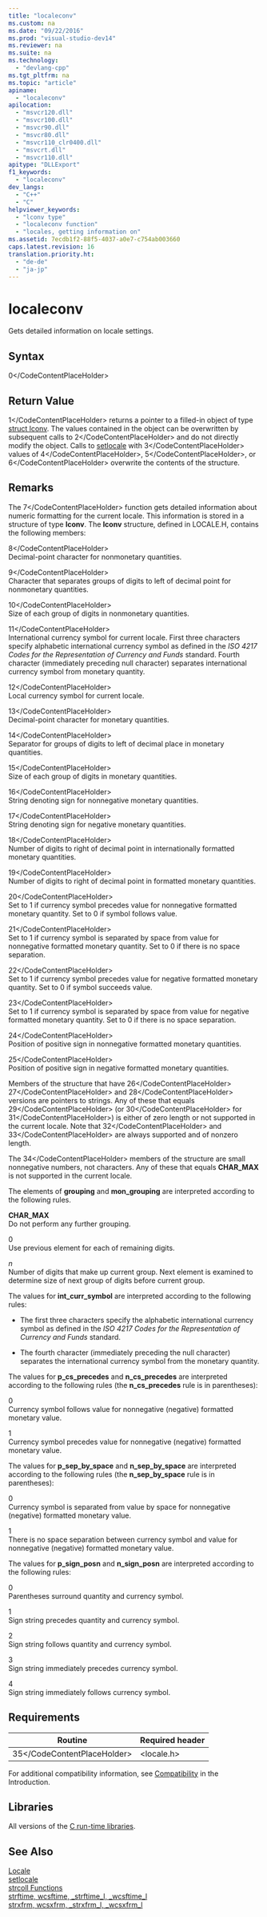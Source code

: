 ```yaml
---
title: "localeconv"
ms.custom: na
ms.date: "09/22/2016"
ms.prod: "visual-studio-dev14"
ms.reviewer: na
ms.suite: na
ms.technology: 
  - "devlang-cpp"
ms.tgt_pltfrm: na
ms.topic: "article"
apiname: 
  - "localeconv"
apilocation: 
  - "msvcr120.dll"
  - "msvcr100.dll"
  - "msvcr90.dll"
  - "msvcr80.dll"
  - "msvcr110_clr0400.dll"
  - "msvcrt.dll"
  - "msvcr110.dll"
apitype: "DLLExport"
f1_keywords: 
  - "localeconv"
dev_langs: 
  - "C++"
  - "C"
helpviewer_keywords: 
  - "lconv type"
  - "localeconv function"
  - "locales, getting information on"
ms.assetid: 7ecdb1f2-88f5-4037-a0e7-c754ab003660
caps.latest.revision: 16
translation.priority.ht: 
  - "de-de"
  - "ja-jp"
---
```

# localeconv
Gets detailed information on locale settings.  
  
## Syntax  
  
<CodeContentPlaceHolder>0\</CodeContentPlaceHolder>  
## Return Value  
 <CodeContentPlaceHolder>1\</CodeContentPlaceHolder> returns a pointer to a filled-in object of type [struct lconv](../vs140/standard-types.md). The values contained in the object can be overwritten by subsequent calls to <CodeContentPlaceHolder>2\</CodeContentPlaceHolder> and do not directly modify the object. Calls to [setlocale](../vs140/setlocale--_wsetlocale.md) with <CodeContentPlaceHolder>3\</CodeContentPlaceHolder> values of <CodeContentPlaceHolder>4\</CodeContentPlaceHolder>, <CodeContentPlaceHolder>5\</CodeContentPlaceHolder>, or <CodeContentPlaceHolder>6\</CodeContentPlaceHolder> overwrite the contents of the structure.  
  
## Remarks  
 The <CodeContentPlaceHolder>7\</CodeContentPlaceHolder> function gets detailed information about numeric formatting for the current locale. This information is stored in a structure of type **lconv**. The **lconv** structure, defined in LOCALE.H, contains the following members:  
  
 <CodeContentPlaceHolder>8\</CodeContentPlaceHolder>  
 Decimal-point character for nonmonetary quantities.  
  
 <CodeContentPlaceHolder>9\</CodeContentPlaceHolder>  
 Character that separates groups of digits to left of decimal point for nonmonetary quantities.  
  
 <CodeContentPlaceHolder>10\</CodeContentPlaceHolder>  
 Size of each group of digits in nonmonetary quantities.  
  
 <CodeContentPlaceHolder>11\</CodeContentPlaceHolder>  
 International currency symbol for current locale. First three characters specify alphabetic international currency symbol as defined in the *ISO 4217 Codes for the Representation of Currency and Funds* standard. Fourth character (immediately preceding null character) separates international currency symbol from monetary quantity.  
  
 <CodeContentPlaceHolder>12\</CodeContentPlaceHolder>  
 Local currency symbol for current locale.  
  
 <CodeContentPlaceHolder>13\</CodeContentPlaceHolder>  
 Decimal-point character for monetary quantities.  
  
 <CodeContentPlaceHolder>14\</CodeContentPlaceHolder>  
 Separator for groups of digits to left of decimal place in monetary quantities.  
  
 <CodeContentPlaceHolder>15\</CodeContentPlaceHolder>  
 Size of each group of digits in monetary quantities.  
  
 <CodeContentPlaceHolder>16\</CodeContentPlaceHolder>  
 String denoting sign for nonnegative monetary quantities.  
  
 <CodeContentPlaceHolder>17\</CodeContentPlaceHolder>  
 String denoting sign for negative monetary quantities.  
  
 <CodeContentPlaceHolder>18\</CodeContentPlaceHolder>  
 Number of digits to right of decimal point in internationally formatted monetary quantities.  
  
 <CodeContentPlaceHolder>19\</CodeContentPlaceHolder>  
 Number of digits to right of decimal point in formatted monetary quantities.  
  
 <CodeContentPlaceHolder>20\</CodeContentPlaceHolder>  
 Set to 1 if currency symbol precedes value for nonnegative formatted monetary quantity. Set to 0 if symbol follows value.  
  
 <CodeContentPlaceHolder>21\</CodeContentPlaceHolder>  
 Set to 1 if currency symbol is separated by space from value for nonnegative formatted monetary quantity. Set to 0 if there is no space separation.  
  
 <CodeContentPlaceHolder>22\</CodeContentPlaceHolder>  
 Set to 1 if currency symbol precedes value for negative formatted monetary quantity. Set to 0 if symbol succeeds value.  
  
 <CodeContentPlaceHolder>23\</CodeContentPlaceHolder>  
 Set to 1 if currency symbol is separated by space from value for negative formatted monetary quantity. Set to 0 if there is no space separation.  
  
 <CodeContentPlaceHolder>24\</CodeContentPlaceHolder>  
 Position of positive sign in nonnegative formatted monetary quantities.  
  
 <CodeContentPlaceHolder>25\</CodeContentPlaceHolder>  
 Position of positive sign in negative formatted monetary quantities.  
  
 Members of the structure that have <CodeContentPlaceHolder>26\</CodeContentPlaceHolder> <CodeContentPlaceHolder>27\</CodeContentPlaceHolder> and <CodeContentPlaceHolder>28\</CodeContentPlaceHolder> versions are pointers to strings. Any of these that equals <CodeContentPlaceHolder>29\</CodeContentPlaceHolder> (or <CodeContentPlaceHolder>30\</CodeContentPlaceHolder> for <CodeContentPlaceHolder>31\</CodeContentPlaceHolder>) is either of zero length or not supported in the current locale. Note that <CodeContentPlaceHolder>32\</CodeContentPlaceHolder> and <CodeContentPlaceHolder>33\</CodeContentPlaceHolder> are always supported and of nonzero length.  
  
 The <CodeContentPlaceHolder>34\</CodeContentPlaceHolder> members of the structure are small nonnegative numbers, not characters. Any of these that equals **CHAR_MAX** is not supported in the current locale.  
  
 The elements of **grouping** and **mon_grouping** are interpreted according to the following rules.  
  
 **CHAR_MAX**  
 Do not perform any further grouping.  
  
 0  
 Use previous element for each of remaining digits.  
  
 *n*  
 Number of digits that make up current group. Next element is examined to determine size of next group of digits before current group.  
  
 The values for **int_curr_symbol** are interpreted according to the following rules:  
  
-   The first three characters specify the alphabetic international currency symbol as defined in the *ISO 4217 Codes for the Representation of Currency and Funds* standard.  
  
-   The fourth character (immediately preceding the null character) separates the international currency symbol from the monetary quantity.  
  
 The values for **p_cs_precedes** and **n_cs_precedes** are interpreted according to the following rules (the **n_cs_precedes** rule is in parentheses):  
  
 0  
 Currency symbol follows value for nonnegative (negative) formatted monetary value.  
  
 1  
 Currency symbol precedes value for nonnegative (negative) formatted monetary value.  
  
 The values for **p_sep_by_space** and **n_sep_by_space** are interpreted according to the following rules (the **n_sep_by_space** rule is in parentheses):  
  
 0  
 Currency symbol is separated from value by space for nonnegative (negative) formatted monetary value.  
  
 1  
 There is no space separation between currency symbol and value for nonnegative (negative) formatted monetary value.  
  
 The values for **p_sign_posn** and **n_sign_posn** are interpreted according to the following rules:  
  
 0  
 Parentheses surround quantity and currency symbol.  
  
 1  
 Sign string precedes quantity and currency symbol.  
  
 2  
 Sign string follows quantity and currency symbol.  
  
 3  
 Sign string immediately precedes currency symbol.  
  
 4  
 Sign string immediately follows currency symbol.  
  
## Requirements  
  
|Routine|Required header|  
|-------------|---------------------|  
|<CodeContentPlaceHolder>35\</CodeContentPlaceHolder>|\<locale.h>|  
  
 For additional compatibility information, see [Compatibility](../vs140/compatibility.md) in the Introduction.  
  
## Libraries  
 All versions of the [C run-time libraries](../vs140/crt-library-features.md).  
  
## See Also  
 [Locale](../vs140/locale.md)   
 [setlocale](../vs140/setlocale.md)   
 [strcoll Functions](../vs140/strcoll-functions.md)   
 [strftime, wcsftime, _strftime_l, _wcsftime_l](../vs140/strftime--wcsftime--_strftime_l--_wcsftime_l.md)   
 [strxfrm, wcsxfrm, _strxfrm_l, _wcsxfrm_l](../vs140/strxfrm--wcsxfrm--_strxfrm_l--_wcsxfrm_l.md)